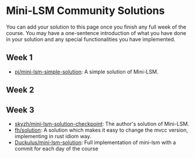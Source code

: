 # Mini-LSM Community Solutions

You can add your solution to this page once you finish any full week of the course. You may have a one-sentence introduction of what you have done in your solution and any special functionalities you have implemented.

## Week 1
* [pj/mini-lsm-simple-solution](https://github.com/pjzhong/mini-lsm-solution): A simple solution of Mini-LSM.

## Week 2

## Week 3

* [skyzh/mini-lsm-solution-checkpoint](https://github.com/skyzh/mini-lsm-solution-checkpoint): The author's solution of Mini-LSM.
* [fh/solution](https://github.com/Foreverhighness/mini-lsm/tree/solution): A solution which makes it easy to change the mvcc version, implementing in rust idiom way.
* [Duckulus/mini-lsm-solution](https://github.com/Duckulus/mini-lsm-solution): Full implementation of mini-lsm with a commit for each day of the course

